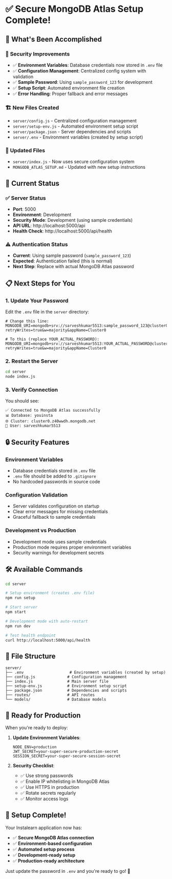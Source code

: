 # ✅ Secure MongoDB Atlas Setup Complete!

## 🎉 What's Been Accomplished

### 🔐 **Security Improvements**
- ✅ **Environment Variables**: Database credentials now stored in `.env` file
- ✅ **Configuration Management**: Centralized config system with validation
- ✅ **Sample Password**: Using `sample_password_123` for development
- ✅ **Setup Script**: Automated environment file creation
- ✅ **Error Handling**: Proper fallback and error messages

### 🏗️ **New Files Created**
- `server/config.js` - Centralized configuration management
- `server/setup-env.js` - Automated environment setup script
- `server/package.json` - Server dependencies and scripts
- `server/.env` - Environment variables (created by setup script)

### 🔧 **Updated Files**
- `server/index.js` - Now uses secure configuration system
- `MONGODB_ATLAS_SETUP.md` - Updated with new setup instructions

## 🚀 **Current Status**

### ✅ **Server Status**
- **Port**: 5000
- **Environment**: Development
- **Security Mode**: Development (using sample credentials)
- **API URL**: http://localhost:5000/api
- **Health Check**: http://localhost:5000/api/health

### ⚠️ **Authentication Status**
- **Current**: Using sample password (`sample_password_123`)
- **Expected**: Authentication failed (this is normal)
- **Next Step**: Replace with actual MongoDB Atlas password

## 📋 **Next Steps for You**

### 1. **Update Your Password**
Edit the `.env` file in the `server` directory:

```env
# Change this line:
MONGODB_URI=mongodb+srv://sarveshkumar5513:sample_password_123@cluster0.z40wwdh.mongodb.net/youinsta?retryWrites=true&w=majority&appName=Cluster0

# To this (replace YOUR_ACTUAL_PASSWORD):
MONGODB_URI=mongodb+srv://sarveshkumar5513:YOUR_ACTUAL_PASSWORD@cluster0.z40wwdh.mongodb.net/youinsta?retryWrites=true&w=majority&appName=Cluster0
```

### 2. **Restart the Server**
```bash
cd server
node index.js
```

### 3. **Verify Connection**
You should see:
```
✅ Connected to MongoDB Atlas successfully
📊 Database: youinsta
🌐 Cluster: cluster0.z40wwdh.mongodb.net
👤 User: sarveshkumar5513
```

## 🔒 **Security Features**

### **Environment Variables**
- Database credentials stored in `.env` file
- `.env` file should be added to `.gitignore`
- No hardcoded passwords in source code

### **Configuration Validation**
- Server validates configuration on startup
- Clear error messages for missing credentials
- Graceful fallback to sample credentials

### **Development vs Production**
- Development mode uses sample credentials
- Production mode requires proper environment variables
- Security warnings for development secrets

## 🛠️ **Available Commands**

```bash
cd server

# Setup environment (creates .env file)
npm run setup

# Start server
npm start

# Development mode with auto-restart
npm run dev

# Test health endpoint
curl http://localhost:5000/api/health
```

## 📁 **File Structure**
```
server/
├── .env                    # Environment variables (created by setup)
├── config.js              # Configuration management
├── index.js               # Main server file
├── setup-env.js           # Environment setup script
├── package.json           # Dependencies and scripts
├── routes/                # API routes
└── models/                # Database models
```

## 🎯 **Ready for Production**

When you're ready to deploy:

1. **Update Environment Variables**:
   ```env
   NODE_ENV=production
   JWT_SECRET=your-super-secure-production-secret
   SESSION_SECRET=your-super-secure-session-secret
   ```

2. **Security Checklist**:
   - ✅ Use strong passwords
   - ✅ Enable IP whitelisting in MongoDB Atlas
   - ✅ Use HTTPS in production
   - ✅ Rotate secrets regularly
   - ✅ Monitor access logs

## 🎉 **Setup Complete!**

Your Instalearn application now has:
- ✅ **Secure MongoDB Atlas connection**
- ✅ **Environment-based configuration**
- ✅ **Automated setup process**
- ✅ **Development-ready setup**
- ✅ **Production-ready architecture**

Just update the password in `.env` and you're ready to go! 🚀 